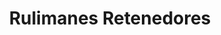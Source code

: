 ---
title: "Rulimanes Retenedores"
url: /guayaquil/rulimanes-retenedores-garcia-moreno/
shop: Autoteile
---